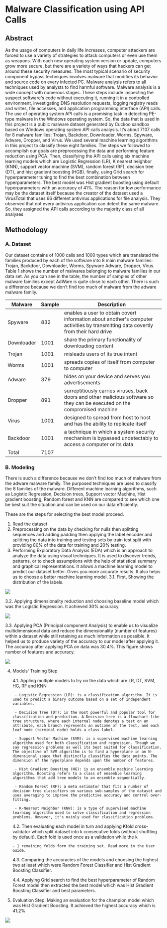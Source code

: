 # Malware Classification using API Calls

## Abstract
As the usage of computers in daily life increases, computer attackers are forced to use a variety of strategies to attack computers or even use them as weapons. With each new operating system version or update, computers grow more secure, but there are a variety of ways that hackers can get around these security measures. The most typical scenario of security component bypass techniques involves malware that modifies its behavior and source code on every infected PC. Malware analysis refers to all techniques used by analysts to find harmful software. Malware analysis is a wide concept with numerous stages. These steps include inspecting the suspect software's code without executing it, running it in a controlled environment, investigating DNS resolution requests, logging registry reads and writes, file accesses, and application programming interface (API) calls. The use of operating system API calls is a promising task in detecting PE-type malware in the Windows operating system. So, the data that is used in this project is a public malware dataset generated by Cuckoo sandbox based on Windows operating system API calls analysis. It’s about 7107 calls for 8 malware families: Trojan, Backdoor, Downloader, Worms, Spyware, Adware, Dropper, and Virus. We used several machine learning algorithms in this project to classify these eight families. The steps we followed to accomplish our goals are preprocessing the data and performing feature reduction using PCA. Then, classifying the API calls using six machine learning models which are Logistic Regression (LR), K nearest neighbor (KNN), support vector machine (SVM), random forest (RF), decision tree (DT), and hist gradient boosting (HGB). finally, using Grid search for hyperparameter tuning to find the best combination between hyperparameters. The best model was Hist gradient boosting using default hyperparameters with an accuracy of 41%. The reason for low performance may be the dataset itself because the creator of the dataset used a VirusTotal that uses 66 different antivirus applications for file analysis. They observed that not every antivirus application can detect the same malware. So, they assigned the API calls according to the majority class of all analyses

## Methodology
### A. Dataset
Our dataset contains of 1000 calls and 1000 types which are translated the families produced by each of the software into 8 main malware families: Trojan, Backdoor, Downloader, Worms, Spyware Adware, Dropper, Virus. Table 1 shows the number of malwares belonging to malware families in our data set. As you can see in the table, the number of samples of other malware families except AdWare is quite close to each other. There is such a difference because we don't find too much of malware from the adware malware family.

| Malware| Sample| Description |
| ---    | ---   | ---         |
| Spyware | 832 | enables a user to obtain covert information about another's computer activities by transmitting data covertly from their hard drive |
| Downloader | 1001 | share the primary functionality of downloading content |
| Trojan | 1001 | misleads users of its true intent |
| Worms | 1001 | spreads copies of itself from computer to computer |
| Adware | 379 | hides on your device and serves you advertisements |
| Dropper | 891 | surreptitiously carries viruses, back doors and other malicious software so they can be executed on the compromised machine |
| Virus | 1001 | designed to spread from host to host and has the ability to replicate itself |
| Backdoor | 1001 | a technique in which a system security mechanism is bypassed undetectably to access a computer or its data
| Total | 7107| |

### B. Modeling
There is such a difference because we don't find too much of malware from the adware malware family. The purposed techniques are used to classify the 8 families of the malware. Different machine learning algorithms, such as Logistic Regression, Decision trees, Support vector Machine, Hist gradient boosting, Random forest and KNN are compared to see which one be best suit the situation and can be used on our data efficiently.

These are the steps for selecting the best model proceed.
1. Read the dataset
2. Preprocessing on the data by checking for nulls then splitting sequences and adding padding then applying the label encoder and splitting the data into training and testing sets by train test split with providing 80% of the data for training and 20% testing.
3. Performing Exploratory Data Analysis (EDA) which is an approach to analyze the data using
visual techniques. It is used to discover trends, patterns, or to check assumptions with the help of statistical summary and graphical representations. It allows a machine learning model to predict our dataset better. Gives you more accurate results. It also helps us to choose a better machine learning model.
3.1. First, Showing the distribution of the labels.

![](https://github.com/TokaMamdoh/Cyber_Security/blob/7a6f902d2a52c973b47f17b81b6b327e2dd077ed/API%20calls%20Classification/images/Class%20Distribution.PNG)

3.2. Applying dimensionality reduction and choosing baseline model which was the Logistic Regression. It achieved 30% accuracy

![](https://github.com/TokaMamdoh/Cyber_Security/blob/7a6f902d2a52c973b47f17b81b6b327e2dd077ed/API%20calls%20Classification/images/Classification%20Report%20of%20the%20baseline%20model.PNG)

3.3. Applying PCA (Principal component Analysis) to enable us to visualize multidimensional data and reduce the dimensionality (number of features) within a dataset while still retaining as much information as possible. It helped us to produce variety of the accuracy to our model after applying it. The accuracy after applying PCA on data was 30.4%. This figure shows number of features and accuracy.

![](https://github.com/TokaMamdoh/Cyber_Security/blob/7a6f902d2a52c973b47f17b81b6b327e2dd077ed/API%20calls%20Classification/images/No.%20of%20features%20and%20accuracy.PNG)

4. Models' Training Step

   4.1. Appling multiple models to try on the data which are LR, DT, SVM, HG, RF and KNN 
   
        - Logistic Regression (LR): is a classification algorithm. It is used to predict a binary outcome based on a set of independent variables.

        - Decision Tree (DT): is the most powerful and popular tool for classification and prediction. A Decision tree is a flowchart-like tree structure, where each internal node denotes a test on an attribute, each branch represents an outcome of the test, and each leaf node (terminal node) holds a class label.
        
        - Support Vector Machine (SVM): is a supervised machine learning algorithm used for both classification and regression. Though we say regression problems as well its best suited for classification. The objective of SVM algorithm is to find a hyperplane in an N-dimensional space that distinctly classifies the data points. The dimension of the hyperplane depends upon the number of features.
        
        - Hist Gradient Boosting (HG): is an ensemble machine learning algorithm. Boosting refers to a class of ensemble learning algorithms that add tree models to an ensemble sequentially.
        
        - Random Forest (RF): a meta estimator that fits a number of decision tree classifiers on various sub-samples of the dataset and uses averaging to improve the predictive accuracy and control over-fitting.
        
        - K-Nearest Neighbor (KNN): is a type of supervised machine learning algorithm used to solve classification and regression problems. However, it's mainly used for classification problems.

   4.2. Then evaluating each model in turn and applying Kfold cross-validator which split dataset into k consecutive folds (without shuffling by default). Each fold is used once as a validation while the k
       
       - 1 remaining folds form the training set. Read more in the User Guide.
    
   4.3. Comparing the accuracies of the models and choosing the highest two at least which were Random Forest Classifier and Hist Gradient Boosting Classifier.

   4.4. Applying Grid search to find the best hyperparameter of Random Forest model then extracted the best model which was Hist Gradient Boosting Classifier and best parameters.

5. Evaluation Step: Making an evaluation for the champion model which was Hist Gradient Boosting. It achieved the highest accuracy which is 41.2%

![](https://github.com/TokaMamdoh/Cyber_Security/blob/7a6f902d2a52c973b47f17b81b6b327e2dd077ed/API%20calls%20Classification/images/Classification%20Report%20of%20the%20champion%20model.PNG)
